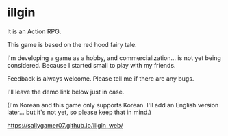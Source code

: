 # illgin

It is an Action RPG.

This game is based on the red hood fairy tale.

I'm developing a game as a hobby, and commercialization... is not yet being considered. Because I started small to play with my friends.

Feedback is always welcome. Please tell me if there are any bugs.

I'll leave the demo link below just in case.

(I'm Korean and this game only supports Korean. I'll add an English version later... but it's not yet, so please keep that in mind.)

https://sallygamer07.github.io/illgin_web/
